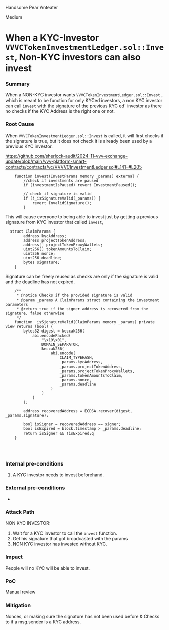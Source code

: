 Handsome Pear Anteater

Medium

# When a KYC-Investor `VVVCTokenInvestmentLedger.sol::Invest`,  Non-KYC investors  can also invest

### Summary

When a NON-KYC investor wants `VVVCTokenInvestmentLedger.sol::Invest` , which is meant to be function for only KYCed investors, a non KYC investor can call `invest` with the signature of the previous KYC ed` investor as there no checks if the KYC Address is the right one or not.

### Root Cause

When `VVVCTokenInvestmentLedger.sol::Invest` is called, it will first checks if the signature is true, but it does not check it is already been used by a previous KYC investor.

https://github.com/sherlock-audit/2024-11-vvv-exchange-update/blob/main/vvv-platform-smart-contracts/contracts/vc/VVVVCInvestmentLedger.sol#L141-#L205

```solidity
    function invest(InvestParams memory _params) external {
        //check if investments are paused
        if (investmentIsPaused) revert InvestmentPaused();

        // check if signature is valid
        if (!_isSignatureValid(_params)) {
            revert InvalidSignature();
        }

```
This will cause everyone to being able to invest just by getting a previous signature from KYC investor that called `invest`, 



```solidity
  struct ClaimParams {
        address kycAddress;
        address projectTokenAddress;
        address[] projectTokenProxyWallets;
        uint256[] tokenAmountsToClaim;
        uint256 nonce;
        uint256 deadline;
        bytes signature;
    }
```
    
Signature can be freely reused as checks are only if the signature is valid and the deadline has not expired.


```solidity
    /**
     * @notice Checks if the provided signature is valid
     * @param _params A ClaimParams struct containing the investment parameters
     * @return true if the signer address is recovered from the signature, false otherwise
     */
    function _isSignatureValid(ClaimParams memory _params) private view returns (bool) {
        bytes32 digest = keccak256(
            abi.encodePacked(
                "\x19\x01",
                DOMAIN_SEPARATOR,
                keccak256(
                    abi.encode(
                        CLAIM_TYPEHASH,
                        _params.kycAddress,
                        _params.projectTokenAddress,
                        _params.projectTokenProxyWallets,
                        _params.tokenAmountsToClaim,
                        _params.nonce,
                        _params.deadline
                    )
                )
            )
        );

        address recoveredAddress = ECDSA.recover(digest, _params.signature);

        bool isSigner = recoveredAddress == signer;
        bool isExpired = block.timestamp > _params.deadline;
        return isSigner && !isExpired;q
    }




```

### Internal pre-conditions

1. A KYC investor needs to invest beforehand.

### External pre-conditions

-

### Attack Path

NON KYC INVESTOR:
1. Wait for a KYC investor to call the  `invest` function.
2. Get his signature that got broadcasted with the params
3. NON KYC investor has invested without KYC.

### Impact

People will no KYC will be able to invest.

### PoC

Manual review

### Mitigation

Nonces, or making sure the signature has not been used before & Checks to if a msg.sender is a KYC address.